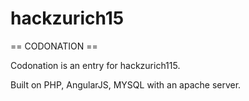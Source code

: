 # hackzurich15
== CODONATION == 

Codonation is an entry for hackzurich115.

Built on PHP, AngularJS, MYSQL with an apache server. 
